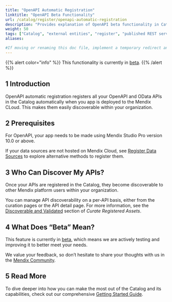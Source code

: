 ```yaml
---
title: "OpenAPI Automatic Registration"
linktitle: "OpenAPI Beta Functionality"
url: /catalog/register/openapi-automatic-registration
description: "Provides explanation of OpenAPI beta functionality in Catalog"
weight: 50
tags: ["Catalog", "external entities", "register", "published REST service" ,"registration", "OpenAPI"]
aliases:

#If moving or renaming this doc file, implement a temporary redirect and let the respective team know they should update the URL in the product. See Mapping to Products for more details. 
---
```


{{% alert color="info" %}}
This functionality is currently in [beta](/releasenotes/beta-features/).
{{% /alert %}}

## 1 Introduction

OpenAPI automatic registration registers all your OpenAPI and OData APIs in the Catalog automatically when you app is deployed to the Mendix CLoud. This makes them easily discoverable within your organization.

## 2 Prerequisites

For OpenAPI, your app needs to be made using Mendix Studio Pro version 10.0 or above.

If your data sources are not hosted on Mendix Cloud, see [Register Data Sources](/catalog/register/) to explore alternative methods to register them.

## 3 Who Can Discover My APIs?

Once your APIs are registered in the Catalog, they become discoverable to other Mendix platform users within your organization.

You can manage API discoverability on a per-API basis, either from the curation pages or the API detail page. For more information, see the [Discoverable and Validated](/catalog/manage/curate/#discoverability) section of *Curate Registered Assets*.

## 4 What Does “Beta” Mean?

This feature is currently in [beta](/releasenotes/beta-features/), which means we are actively testing and improving it to better meet your needs.

We value your feedback, so don’t hesitate to share your thoughts with us in the [Mendix Community](https://community.mendix.com/link/space/catalog).

## 5 Read More

To dive deeper into how you can make the most out of the Catalog and its capabilities, check out our comprehensive [Getting Started Guide](/catalog/get-started/).
